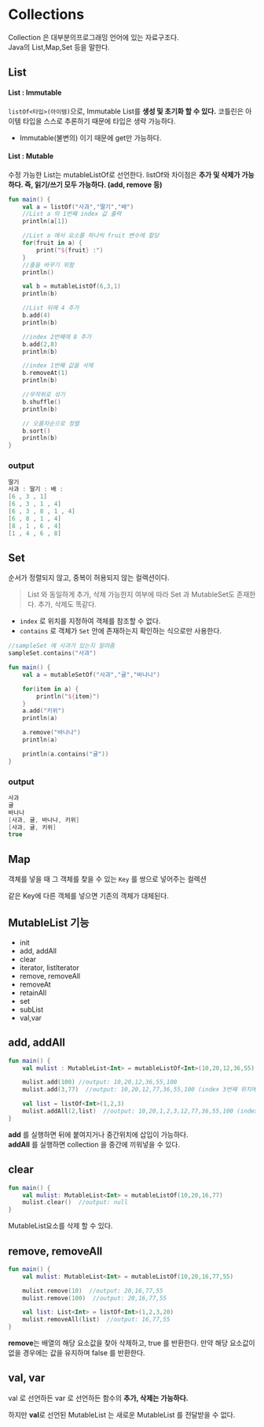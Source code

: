 # Collections
Collection 은 대부분의프로그래밍 언어에 있는 자료구조다.   
Java의 List,Map,Set 등을 말한다.

## List

#### List : Immutable
```listOf<타입>(아이템)```으로, Immutable List를 <b>생성 및 초기화 할 수 있다.</b> 코틀린은 아이템 타입을 스스로 추론하기 때문에 타입은 생략 가능하다.
- Immutable(불변의) 이기 때문에 get만 가능하다.

#### List : Mutable
수정 가능한 List는 mutableListOf로 선언한다. listOf와 차이점은 <b>추가 및 삭제가 가능하다. 즉, 읽기/쓰기 모두 가능하다. (add, remove 등)</b>

```kotlin
fun main() {
    val a = listOf("사과","딸기","배")
    //List a 의 1번째 index 값 출력
    println(a[1])

    //List a 에서 요소를 하나씩 fruit 변수에 할당
    for(fruit in a) {
        print("${fruit} :")
    }
    //줄을 바꾸기 위함
    println()

    val b = mutableListOf(6,3,1)
    println(b)

    //List 뒤에 4 추가
    b.add(4)
    println(b)

    //index 2번째에 8 추가
    b.add(2,8)
    println(b)

    //index 1번째 값을 삭제
    b.removeAt(1)
    println(b)

    //무작위로 섞기
    b.shuffle()
    println(b)

    // 오름차순으로 정렬
    b.sort()
    println(b)
}
```
### output
```kotlin
딸기
사과 : 딸기 : 배 :
[6 , 3 , 1]
[6 , 3 , 1 , 4]
[6 , 3 , 8 , 1 , 4]
[6 , 8 , 1 , 4]
[8 , 1 , 6 , 4]
[1 , 4 , 6 , 8]
```

## Set
순서가 정렬되지 않고, 중복이 허용되지 않는 컬렉션이다.
> List 와 동일하게 추가, 삭제 가능한지 여부에 따라 Set 과 MutableSet도 존재한다.
> 추가, 삭제도 똑같다.

- ```index``` 로 위치를 지정하여 객체를 참조할 수 없다.
- ```contains``` 로 객체가 ```Set``` 안에 존재하는지 확인하는 식으로만 사용한다.
```kotlin
//sampleSet 에 사과가 있는지 알려줌
sampleSet.contains("사과")
```

```kotlin
fun main() {
    val a = mutableSetOf("사과","귤","바나나")

    for(item in a) {
        println("${item}")
    }
    a.add("키위")
    println(a)

    a.remove("바나나")
    println(a)

    println(a.contains("귤"))
}
```
### output
```kotlin
사과
귤
바나나
[사과, 귤, 바나나, 키위]
[사과, 귤, 키위]
true
```

## Map
객체를 넣을 때 그 객체를 찾을 수 있는 ```Key``` 를 쌍으로 넣어주는 컬렉션

같은 Key에 다른 객체를 넣으면 기존의 객체가 대체된다. 



## MutableList 기능
- init
- add, addAll
- clear
- iterator, listlterator
- remove, removeAll
- removeAt
- retainAll
- set
- subList
- val,var

## add, addAll
```kotlin
fun main() {
    val mulist : MutableList<Int> = mutableListOf<Int>(10,20,12,36,55)

    mulist.add(100) //output: 10,20,12,36,55,100
    mulist.add(3,77)  //output: 10,20,12,77,36,55,100 (index 3번째 위치에 77 값을 넣는다.)

    val list = listOf<Int>(1,2,3)
    mulist.addAll(2,list)  //output: 10,20,1,2,3,12,77,36,55,100 (index 2번째 위치에 list에 값을 넣는다.)
}
```
<b>add</b> 를 실행하면 뒤에 붙여지거나 중간위치에 삽입이 가능하다.   
<b>addAll</b> 를 실행하면 collection 을 중간에 끼워넣을 수 있다.

## clear

```kotlin
fun main() {
    val mulist: MutableList<Int> = mutableListOf(10,20,16,77)
    mulist.clear()  //output: null
}
```
MutableList요소를 삭제 할 수 있다.

## remove, removeAll

```kotlin
fun main() {
    val mulist: MutableList<Int> = mutableListOf(10,20,16,77,55)

    mulist.remove(10)  //output: 20,16,77,55
    mulist.remove(100)  //output: 20,16,77,55

    val list: List<Int> = listOf<Int>(1,2,3,20)
    mulist.removeAll(list)  //output: 16,77,55
}
```
<b>remove</b>는 배열의 해당 요소값을 찾아 삭제하고, true 를 반환한다.
만약 해당 요소값이 없을 경우에는 값을 유지하며 false 를 반환한다.

## val, var
val 로 선언하든 var 로 선언하든 함수의 <b>추가, 삭제는 가능하다.</b>

하지만 <b>val</b>로 선언된 MutableList 는 새로운 MutableList 를 전달받을 수 없다.



